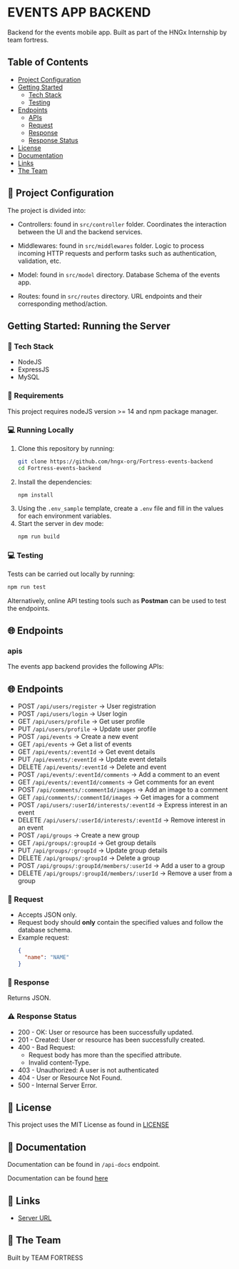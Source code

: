 # EVENTS APP BACKEND

Backend for the events mobile app. Built as part of the HNGx Internship by team fortress.


## Table of Contents
  - [Project Configuration](#project-configuration)
- [Getting Started](#getting-started-running-the-server)
  - [Tech Stack](#tech-stack)
  - [Testing](#testing)
- [Endpoints](#endpoints) 
  - [APIs](#apis) 
  - [Request](#request) 
  - [Response](#response) 
  - [Response Status](#response-status) 
- [License](#license)
- [Documentation](#documentation)
- [Links](#links)
- [The Team](#the-team)


## 📁 Project Configuration

The project is divided into:

- Controllers: found in `src/controller` folder. Coordinates the interaction between the UI and the backend services.

- Middlewares: found in `src/middlewares` folder. Logic to process incoming HTTP requests and perform tasks such as authentication, validation, etc.

- Model: found in `src/model` directory. Database Schema of the events app.

- Routes: found in `src/routes` directory. URL endpoints and their corresponding method/action.


## Getting Started: Running the Server

### 🔧 Tech Stack

- NodeJS
- ExpressJS
- MySQL

### 📝 Requirements

This project requires nodeJS version >= 14 and npm package manager.

### 💻 Running Locally

1. Clone this repository by running:
   ```bash
   git clone https://github.com/hngx-org/Fortress-events-backend
   cd Fortress-events-backend
   ```
2. Install the dependencies:
   ```bash
   npm install
   ```
3. Using the `.env_sample` template, create a `.env` file and fill in the values for each environment variables.
4. Start the server in dev mode:
   ```bash
   npm run build
   ```


### 💻 Testing

Tests can be carried out locally by running:

```bash
npm run test
```

Alternatively, online API testing tools such as **Postman** can be used to test the endpoints.


## 🌐 Endpoints

### apis

The events app backend provides the following APIs:

## 🌐 Endpoints


- POST `/api/users/register` -> User registration
- POST `/api/users/login` -> User login
- GET `/api/users/profile` -> Get user profile
- PUT `/api/users/profile` -> Update user profile
- POST `/api/events` -> Create a new event
- GET `/api/events` -> Get a list of events
- GET `/api/events/:eventId` -> Get event details
- PUT `/api/events/:eventId` -> Update event details
- DELETE `/api/events/:eventId` -> Delete and event
- POST `/api/events/:eventId/comments` -> Add a comment to an event
- GET `/api/events/:eventId/comments` -> Get comments for an event
- POST `/api/comments/:commentId/images` -> Add an image to a comment
- GET `/api/comments/:commentId/images` -> Get images for a comment
- POST `/api/users/:userId/interests/:eventId` -> Express interest in an event
- DELETE `/api/users/:userId/interests/:eventId` -> Remove interest in an event
- POST `/api/groups` -> Create a new group
- GET `/api/groups/:groupId` -> Get group details
- PUT `/api/groups/:groupId` -> Update group details
- DELETE `/api/groups/:groupId` -> Delete a group
- POST `/api/groups/:groupId/members/:userId` -> Add a user to a group
- DELETE `/api/groups/:groupId/members/:userId` -> Remove a user from a group


### 📩 Request

- Accepts JSON only.
- Request body should **only** contain the specified values and follow the database schema.
- Example request:
  ```json
  {
    "name": "NAME"
  }
  ```

### 📂 Response

Returns JSON.

### ⚠️ Response Status

- 200 - OK: User or resource has been successfully updated.
- 201 - Created: User or resource has been successfully created.
- 400 - Bad Request:
  - Request body has more than the specified attribute.
  - Invalid content-Type.
- 403 - Unauthorized: A user is not authenticated
- 404 - User or Resource Not Found.
- 500 - Internal Server Error.


## 📄 License

This project uses the MIT License as found in [LICENSE](/LICENSE)

## 📖 Documentation


Documentation can be found in `/api-docs` endpoint.

Documentation can be found [here](https://github.com/hngx-org/Fortress-events-backend/tree/main/routeDocs)


## 🔗 Links

* [Server URL](http://ec2-18-119-101-235.us-east-2.compute.amazonaws.com:3000/)

## 🤝 The Team

Built by TEAM FORTRESS

